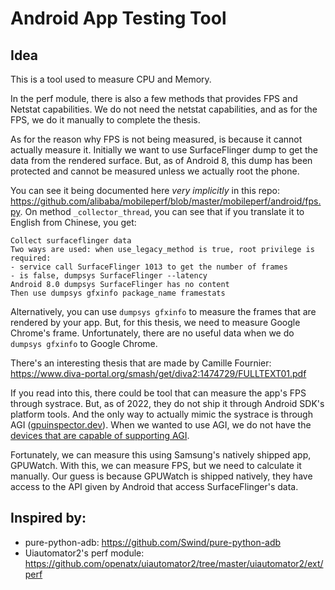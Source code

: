 # Android App Testing Tool

## Idea

This is a tool used to measure CPU and Memory.

In the perf module, there is also a few methods that provides FPS and Netstat capabilities.
We do not need the netstat capabilities, and as for the FPS, we do it manually to complete the thesis.

As for the reason why FPS is not being measured, is because it cannot actually measure it. Initially we want to use SurfaceFlinger dump to get the data from the rendered surface. But, as of Android 8, this dump has been protected and cannot be measured unless we actually root the phone.

You can see it being documented here _very implicitly_ in this repo: https://github.com/alibaba/mobileperf/blob/master/mobileperf/android/fps.py. On method `_collector_thread`, you can see that if you translate it to English from Chinese, you get:

```
Collect surfaceflinger data
Two ways are used: when use_legacy_method is true, root privilege is required:
- service call SurfaceFlinger 1013 to get the number of frames
- is false, dumpsys SurfaceFlinger --latency
Android 8.0 dumpsys SurfaceFlinger has no content
Then use dumpsys gfxinfo package_name framestats
```

Alternatively, you can use `dumpsys gfxinfo` to measure the frames that are rendered by your app. But, for this thesis, we need to measure Google Chrome's frame. Unfortunately, there are no useful data when we do `dumpsys gfxinfo` to Google Chrome.

There's an interesting thesis that are made by Camille Fournier: https://www.diva-portal.org/smash/get/diva2:1474729/FULLTEXT01.pdf

If you read into this, there could be tool that can measure the app's FPS through systrace. But, as of 2022, they do not ship it through Android SDK's platform tools. And the only way to actually mimic the systrace is through AGI ([gpuinspector.dev](https://gpuinspector.dev)). When we wanted to use AGI, we do not have the [devices that are capable of supporting AGI](https://developer.android.com/agi/supported-devices).

Fortunately, we can measure this using Samsung's natively shipped app, GPUWatch. With this, we can measure FPS, but we need to calculate it manually. Our guess is because GPUWatch is shipped natively, they have access to the API given by Android that access SurfaceFlinger's data.

## Inspired by:

- pure-python-adb: https://github.com/Swind/pure-python-adb
- Uiautomator2's perf module: https://github.com/openatx/uiautomator2/tree/master/uiautomator2/ext/perf
